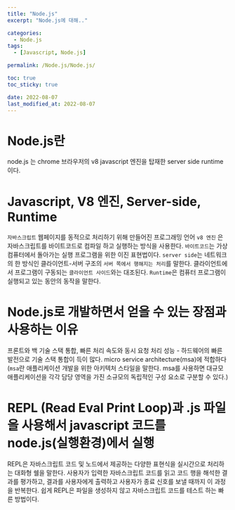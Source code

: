 ```yaml
---
title: "Node.js"
excerpt: "Node.js에 대해.."

categories:
  - Node.js
tags:
  - [Javascript, Node.js]

permalink: /Node.js/Node.js/

toc: true
toc_sticky: true

date: 2022-08-07
last_modified_at: 2022-08-07
---
```


#  Node.js란
node.js 는 chrome 브라우저의 v8 javascript 엔진을 탑재한 server side runtime이다.

# Javascript, V8 엔진, Server-side, Runtime
`자바스크립트` 웹페이지를 동적으로 처리하기 위해 만들어진 프로그래밍 언어
`v8 엔진` 은 자바스크립트를 바이트코드로 컴파일 하고 실행하는 방식을 사용한다.
 `바이트코드`는 가상 컴퓨터에서 돌아가는 실행 프로그램을 위한 이진 표현법이다. 
 `server side`는 네트워크의 한 방식인 클라이언트-서버 구조의 `서버 쪽에서 행해지는 처리`를 말한다. 클라이언트에서 프로그램이 구동되는 `클라이언트 사이드`와는 대조된다.
  `Runtime`은 컴퓨터 프로그램이 실행되고 있는 동안의 동작을 말한다. 

# Node.js로 개발하면서 얻을 수 있는 장점과 사용하는 이유

프론트와 백 기술 스택 통합, 빠른 처리 속도와 동시 요청 처리 성능 - 하드웨어의 빠른 발전으로 기술 스택 통합이 득이 많다.
micro service architecture(msa)에 적합하다(`msa`란 애플리케이션 개발을 위한 아키텍처 스타일을 말한다. msa를 사용하면 대규모 애플리케이션을 각각 담당 영역을 가진 소규모의 독립적인 구성 요소로 구분할 수 있다.)

#  REPL (Read Eval Print Loop)과 .js 파일을 사용해서 javascript 코드를 node.js(실행환경)에서 실행
REPL은 자바스크립트 코드 및 노드에서 제공하는 다양한 표현식을 실시간으로 처리하는 대화형 쉘을 말한다. 사용자가 입력한 자바스크립트 코드를 읽고 코드 행을 해석한 결과를 평가하고, 결과를 사용자에게 출력하고 사용자가 종료 신호를 보낼 때까지 이 과정을 반복한다. 쉽게 REPL은 파일을 생성하지 않고 자바스크립트 코드를 테스트 하는 빠른 방법이다.